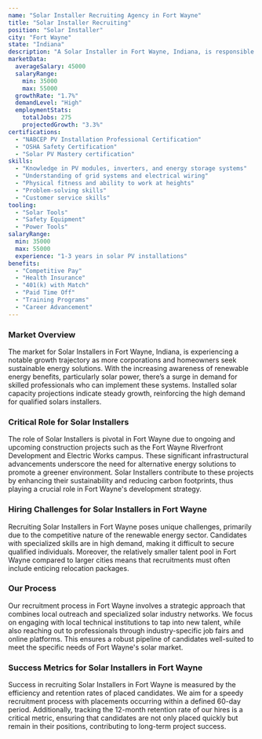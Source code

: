 ```yaml
---
name: "Solar Installer Recruiting Agency in Fort Wayne"
title: "Solar Installer Recruiting"
position: "Solar Installer"
city: "Fort Wayne"
state: "Indiana"
description: "A Solar Installer in Fort Wayne, Indiana, is responsible for the installation, maintenance, and repair of solar photovoltaic (PV) systems."
marketData:
  averageSalary: 45000
  salaryRange:
    min: 35000
    max: 55000
  growthRate: "1.7%"
  demandLevel: "High"
  employmentStats:
    totalJobs: 275
    projectedGrowth: "3.3%"
certifications:
  - "NABCEP PV Installation Professional Certification"
  - "OSHA Safety Certification"
  - "Solar PV Mastery certification"
skills:
  - "Knowledge in PV modules, inverters, and energy storage systems"
  - "Understanding of grid systems and electrical wiring"
  - "Physical fitness and ability to work at heights"
  - "Problem-solving skills"
  - "Customer service skills"
tooling:
  - "Solar Tools"
  - "Safety Equipment"
  - "Power Tools"
salaryRange:
  min: 35000
  max: 55000
  experience: "1-3 years in solar PV installations"
benefits:
  - "Competitive Pay"
  - "Health Insurance"
  - "401(k) with Match"
  - "Paid Time Off"
  - "Training Programs"
  - "Career Advancement"
---
```


### Market Overview
The market for Solar Installers in Fort Wayne, Indiana, is experiencing a notable growth trajectory as more corporations and homeowners seek sustainable energy solutions. With the increasing awareness of renewable energy benefits, particularly solar power, there’s a surge in demand for skilled professionals who can implement these systems. Installed solar capacity projections indicate steady growth, reinforcing the high demand for qualified solars installers.

### Critical Role for Solar Installers
The role of Solar Installers is pivotal in Fort Wayne due to ongoing and upcoming construction projects such as the Fort Wayne Riverfront Development and Electric Works campus. These significant infrastructural advancements underscore the need for alternative energy solutions to promote a greener environment. Solar Installers contribute to these projects by enhancing their sustainability and reducing carbon footprints, thus playing a crucial role in Fort Wayne's development strategy.

### Hiring Challenges for Solar Installers in Fort Wayne
Recruiting Solar Installers in Fort Wayne poses unique challenges, primarily due to the competitive nature of the renewable energy sector. Candidates with specialized skills are in high demand, making it difficult to secure qualified individuals. Moreover, the relatively smaller talent pool in Fort Wayne compared to larger cities means that recruitments must often include enticing relocation packages.

### Our Process
Our recruitment process in Fort Wayne involves a strategic approach that combines local outreach and specialized solar industry networks. We focus on engaging with local technical institutions to tap into new talent, while also reaching out to professionals through industry-specific job fairs and online platforms. This ensures a robust pipeline of candidates well-suited to meet the specific needs of Fort Wayne's solar market.

### Success Metrics for Solar Installers in Fort Wayne
Success in recruiting Solar Installers in Fort Wayne is measured by the efficiency and retention rates of placed candidates. We aim for a speedy recruitment process with placements occurring within a defined 60-day period. Additionally, tracking the 12-month retention rate of our hires is a critical metric, ensuring that candidates are not only placed quickly but remain in their positions, contributing to long-term project success.